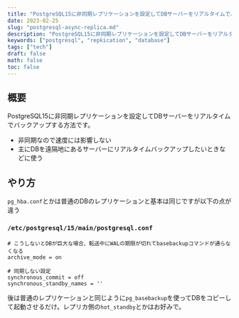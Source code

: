 ```yaml
---
title: "PostgreSQL15に非同期レプリケーションを設定してDBサーバーをリアルタイムでバックアップ"
date: 2023-02-25
slug: "postgresql-async-replica.md"
description: "PostgreSQL15に非同期レプリケーションを設定してDBサーバーをリアルタイムでバックアップ"
keywords: ["postgresql", "repkication", "database"]
tags: ["tech"]
draft: false
math: false
toc: false
---
```



## 概要
PostgreSQL15に非同期レプリケーションを設定してDBサーバーをリアルタイムでバックアップする方法です。
 - 非同期なので速度には影響しない
 - 主にDBを遠隔地にあるサーバーにリアルタイムバックアップしたいときなどに使う

## やり方
`pg_hba.conf`とかは普通のDBのレプリケーションと基本は同じですが以下の点が違う

### `/etc/postgresql/15/main/postgresql.conf`
```
# こうしないとDBが巨大な場合、転送中にWALの期限が切れてbasebackupコマンドが通らなくなる
archive_mode = on

# 同期しない設定
synchronous_commit = off
synchronous_standby_names = ''
```

後は普通のレプリケーションと同じように`pg_basebackup`を使ってDBをコピーして起動させるだけ。レプリカ側の`hot_standby`とかはお好みで。
